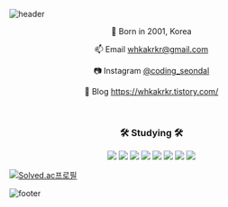 <!--
**whkakrkr/whkakrkr** is a ✨ _special_ ✨ repository because its `README.md` (this file) appears on your GitHub profile.
-->

![header](https://capsule-render.vercel.app/api?type=egg&color=auto&height=100&section=header)


<p align="center"> 🍰 Born in 2001, Korea </p>     

<p align="center">📫 Email <a href="whkakrkr@gmail.com">whkakrkr@gmail.com</a></p>

<p align="center"> 📷 Instagram <a href="https://www.instagram.com/coding_seondal/">@coding_seondal</a></p>

<p align="center">📝 Blog <a href="https://whkakrkr.tistory.com/">https://whkakrkr.tistory.com/</a></p>
</br>
<h3 align="center">🛠️ Studying 🛠️</h3>
<p align="center">
  <img src="https://img.shields.io/badge/C++-00599C?style=flat-square&logo=C%2B%2B&logoColor=white"/></a>
  <img src="https://img.shields.io/badge/Swift-FA7343?style=flat-square&logo=swift&logoColor=white"/></a>
  <img src="https://img.shields.io/badge/HTML5-E34F26?style=flat-square&logo=html5&logoColor=white"/></a>
  <img src="https://img.shields.io/badge/CSS3-1572B6?style=flat-square&logo=css3&logoColor=white"/></a>
  <img src="https://img.shields.io/badge/MarkDown-000000?style=flat-square&logo=markdown&logoColor=white"/></a>
  <!--<img src="https://img.shields.io/badge/Python-3776AB?style=flat-square&logo=python&logoColor=white"/></a>-->
  <img src="https://img.shields.io/badge/Java-007396?style=flat-square&logo=java&logoColor=white"/></a>
  <img src="https://img.shields.io/badge/JavaScript-F7DF1E?style=flat-square&logo=javascript&logoColor=white"/></a>
  <img src="https://img.shields.io/badge/Kotlin-0095D5?style=flat-square&logo=kotlin&logoColor=white"/></a>
                                                 </p>
                                                                                                                                                                                                                                 
  <a aligncontent = "center">[![Solved.ac프로필](http://mazassumnida.wtf/api/v2/generate_badge?boj=whkakrkr)](https://solved.ac/whkakrkr)
  <!--[![Anurag's github stats](https://github-readme-stats.vercel.app/api?username=seondal)](https://github.com/anuraghazra/github-readme-stats)</a>-->

![footer](https://capsule-render.vercel.app/api?type=egg&color=auto&height=100&section=footer&)

